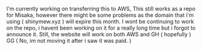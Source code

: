 I'm currently working on transferring this to AWS, This still works as a repo for Misaka, however there might be some problems as the domain that i'm using ( shinymew.xyz )
will expire this month. I wont be continuing to work on the repo, i havent been working on it for a really long time but i forgot to announce it. Still, the website will work
on both AWS and GH ( hopefully )
GG
( No, im not moving it after i saw it was paid. )
